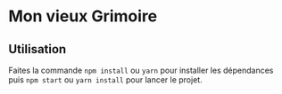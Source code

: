 # Mon vieux Grimoire

## Utilisation 

Faites la commande `npm install` ou  `yarn` pour installer les dépendances puis `npm start` ou `yarn install` pour lancer le projet. 